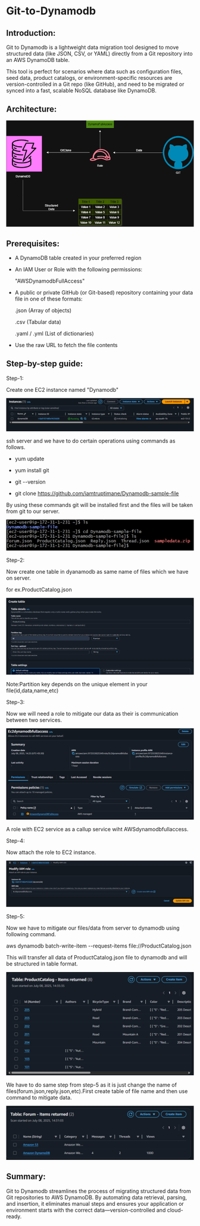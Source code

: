 # Git-to-Dynamodb

## Introduction:

Git to Dynamodb is a lightweight data migration tool designed to move structured data (like JSON, CSV, or YAML) directly from a Git repository into an AWS DynamoDB table.

This tool is perfect for scenarios where data such as configuration files, seed data, product catalogs, or environment-specific resources are version-controlled in a Git repo (like GitHub), and need to be migrated or synced into a fast, scalable NoSQL database like DynamoDB.

## Architecture:

![img](./img/dynamodb.drawio.png)

## Prerequisites:


- A DynamoDB table created in your preferred region

- An IAM User or Role with the following permissions:
 
   "AWSDynamodbFullAccess"

-  A public or private GitHub (or Git-based) repository containing your data file in one of these formats:

     .json (Array of objects)

    .csv (Tabular data)

    .yaml / .yml (List of dictionaries)

- Use the raw URL to fetch the file contents

## Step-by-step guide:

Step-1:

Create one EC2 instance named "Dynamodb"

![img](./img/instance.png)

ssh server and we have to do certain operations using commands as follows.

- yum update

- yum install git

- git --version

- git clone https://github.com/iamtruptimane/Dynamodb-sample-file

By using these commands git will be installed first and the files will be taken from git to our server.

![img](./img/files.png)

Step-2:

Now create one table in dyanamodb as same name of files which we have on server.

for ex.ProductCatalog.json

![img](./img/create%20table.png)

Note:Partition key depends on the unique element in your file(id,data,name,etc)


Step-3:

Now we will need a role to mitigate our data as their is communication  between two services.

![img](./img/role.png)

A role with EC2 service as a callup service wiht AWSdynamodbfullaccess.


Step-4:

Now attach the role to EC2 instance.

![img](./img/modify%20iam%20role.png)


Step-5:

Now we have to mitigate our files/data from server to dynamodb using following command.

aws dynamodb batch-write-item --request-items file://ProductCatalog.json

This will transfer all data of ProductCatalog.json file to dynamodb and will be structured in table format.

![img](./img/migrated%20items%20output.png)

We have to do same step from step-5 as it is just change the name of files(forum.json,reply.json,etc).First create table of file name and then use command to mitigate data.

![img](./img/items%20migrated%20output.png)

## Summary:

Git to Dynamodb streamlines the process of migrating structured data from Git repositories to AWS DynamoDB. By automating data retrieval, parsing, and insertion, it eliminates manual steps and ensures your application or environment starts with the correct data—version-controlled and cloud-ready.